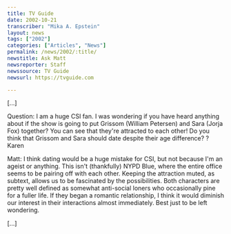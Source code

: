 ```yaml
---
title: TV Guide
date: 2002-10-21
transcriber: "Mika A. Epstein"
layout: news
tags: ["2002"]
categories: ["Articles", "News"]
permalink: /news/2002/:title/
newstitle: Ask Matt
newsreporter: Staff
newssource: TV Guide
newsurl: https://tvguide.com

---
```


[...]

Question: I am a huge CSI fan. I was wondering if you have heard anything about if the show is going to put Grissom (William Petersen) and Sara (Jorja Fox) together? You can see that they're attracted to each other! Do you think that Grissom and Sara should date despite their age difference? ? Karen

Matt: I think dating would be a huge mistake for CSI, but not because I'm an ageist or anything. This isn't (thankfully) NYPD Blue, where the entire office seems to be pairing off with each other. Keeping the attraction muted, as subtext, allows us to be fascinated by the possibilities. Both characters are pretty well defined as somewhat anti-social loners who occasionally pine for a fuller life. If they began a romantic relationship, I think it would diminish our interest in their interactions almost immediately. Best just to be left wondering.

[...]
